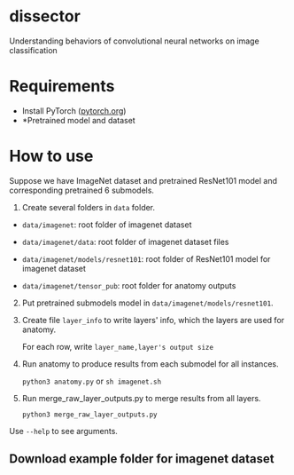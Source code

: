 # dissector

Understanding behaviors of convolutional neural networks on image classification

# Requirements

- Install PyTorch ([pytorch.org](http://pytorch.org))
- *Pretrained model and dataset

# How to use

Suppose we have ImageNet dataset and pretrained ResNet101 model and corresponding pretrained 6 submodels.

1. Create several folders in `data` folder.

- `data/imagenet`: root folder of imagenet dataset

- `data/imagenet/data`: root folder of imagenet dataset files

- `data/imagenet/models/resnet101`: root folder of ResNet101 model for imagenet dataset

- `data/imagenet/tensor_pub`: root folder for anatomy outputs

2. Put pretrained submodels model in `data/imagenet/models/resnet101`.

3. Create file `layer_info` to write layers' info, which the layers are used for anatomy.

    For each row, write `layer_name,layer's output size`

4. Run anatomy to produce results from each submodel for all instances.

    `python3 anatomy.py` or `sh imagenet.sh`

5. Run merge_raw_layer_outputs.py to merge results from all layers.

    `python3 merge_raw_layer_outputs.py`

Use `--help` to see arguments.

## Download example folder for imagenet dataset 